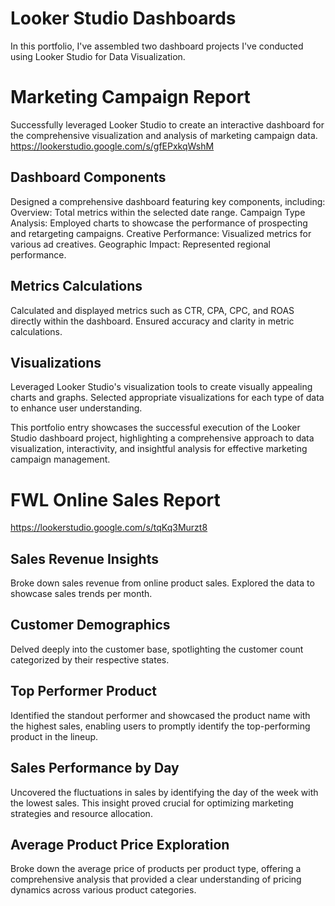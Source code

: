 # Looker Studio Dashboards
In this portfolio, I've assembled two dashboard projects I've conducted using Looker Studio for Data Visualization.

# Marketing Campaign Report 
Successfully leveraged Looker Studio to create an interactive dashboard for the comprehensive visualization and analysis of marketing campaign data.
https://lookerstudio.google.com/s/gfEPxkqWshM

## Dashboard Components
Designed a comprehensive dashboard featuring key components, including:
Overview: Total metrics within the selected date range.
Campaign Type Analysis: Employed charts to showcase the performance of prospecting and retargeting campaigns.
Creative Performance: Visualized metrics for various ad creatives.
Geographic Impact: Represented regional performance.

## Metrics Calculations
Calculated and displayed metrics such as CTR, CPA, CPC, and ROAS directly within the dashboard.
Ensured accuracy and clarity in metric calculations.

## Visualizations
Leveraged Looker Studio's visualization tools to create visually appealing charts and graphs.
Selected appropriate visualizations for each type of data to enhance user understanding.

This portfolio entry showcases the successful execution of the Looker Studio dashboard project, highlighting a comprehensive approach to data visualization, interactivity, and insightful analysis for effective marketing campaign management.

# FWL Online Sales Report 
https://lookerstudio.google.com/s/tqKq3Murzt8

## Sales Revenue Insights
Broke down sales revenue from online product sales. Explored the data to showcase sales trends per month.

## Customer Demographics
Delved deeply into the customer base, spotlighting the customer count categorized by their respective states.

## Top Performer Product
Identified the standout performer and showcased the product name with the highest sales, enabling users to promptly identify the top-performing product in the lineup.

## Sales Performance by Day
Uncovered the fluctuations in sales by identifying the day of the week with the lowest sales. This insight proved crucial for optimizing marketing strategies and resource allocation.

## Average Product Price Exploration
Broke down the average price of products per product type, offering a comprehensive analysis that provided a clear understanding of pricing dynamics across various product categories.
